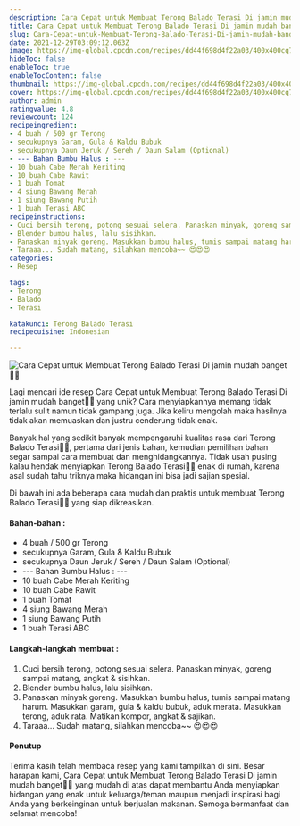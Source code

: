 ```yaml
---
description: Cara Cepat untuk Membuat Terong Balado Terasi Di jamin mudah banget"
title: Cara Cepat untuk Membuat Terong Balado Terasi Di jamin mudah banget
slug: Cara-Cepat-untuk-Membuat-Terong-Balado-Terasi-Di-jamin-mudah-banget
date: 2021-12-29T03:09:12.063Z
image: https://img-global.cpcdn.com/recipes/dd44f698d4f22a03/400x400cq70/photo.jpg
hideToc: false
enableToc: true
enableTocContent: false
thumbnail: https://img-global.cpcdn.com/recipes/dd44f698d4f22a03/400x400cq70/photo.jpg
cover: https://img-global.cpcdn.com/recipes/dd44f698d4f22a03/400x400cq70/photo.jpg
author: admin
ratingvalue: 4.8
reviewcount: 124
recipeingredient:
- 4 buah / 500 gr Terong
- secukupnya Garam, Gula & Kaldu Bubuk
- secukupnya Daun Jeruk / Sereh / Daun Salam (Optional)
- --- Bahan Bumbu Halus : ---
- 10 buah Cabe Merah Keriting
- 10 buah Cabe Rawit
- 1 buah Tomat
- 4 siung Bawang Merah
- 1 siung Bawang Putih
- 1 buah Terasi ABC
recipeinstructions:
- Cuci bersih terong, potong sesuai selera. Panaskan minyak, goreng sampai matang, angkat & sisihkan.
- Blender bumbu halus, lalu sisihkan.
- Panaskan minyak goreng. Masukkan bumbu halus, tumis sampai matang harum. Masukkan garam, gula & kaldu bubuk, aduk merata. Masukkan terong, aduk rata. Matikan kompor, angkat & sajikan.
- Taraaa... Sudah matang, silahkan mencoba~~ 😍😍😍
categories:
- Resep

tags:
- Terong
- Balado
- Terasi

katakunci: Terong Balado Terasi
recipecuisine: Indonesian

---
```


![Cara Cepat untuk Membuat Terong Balado Terasi Di jamin mudah banget👩‍🍳](https://img-global.cpcdn.com/recipes/dd44f698d4f22a03/400x400cq70/photo.jpg)

Lagi mencari ide resep Cara Cepat untuk Membuat Terong Balado Terasi Di jamin mudah banget👩‍🍳 yang unik? Cara menyiapkannya memang tidak terlalu sulit namun tidak gampang juga. Jika keliru mengolah maka hasilnya tidak akan memuaskan dan justru cenderung tidak enak.

Banyak hal yang sedikit banyak mempengaruhi kualitas rasa dari Terong Balado Terasi👩‍🍳, pertama dari jenis bahan, kemudian pemilihan bahan segar sampai cara membuat dan menghidangkannya. Tidak usah pusing kalau hendak menyiapkan Terong Balado Terasi👩‍🍳 enak di rumah, karena asal sudah tahu triknya maka hidangan ini bisa jadi sajian spesial.

Di bawah ini ada beberapa cara mudah dan praktis untuk membuat Terong Balado Terasi👩‍🍳 yang siap dikreasikan.

<!--inarticleads1-->

#### Bahan-bahan :

- 4 buah / 500 gr Terong
- secukupnya Garam, Gula & Kaldu Bubuk
- secukupnya Daun Jeruk / Sereh / Daun Salam (Optional)
- --- Bahan Bumbu Halus : ---
- 10 buah Cabe Merah Keriting
- 10 buah Cabe Rawit
- 1 buah Tomat
- 4 siung Bawang Merah
- 1 siung Bawang Putih
- 1 buah Terasi ABC

<!--inarticleads2-->

#### Langkah-langkah membuat :

1. Cuci bersih terong, potong sesuai selera. Panaskan minyak, goreng sampai matang, angkat & sisihkan.
1. Blender bumbu halus, lalu sisihkan.
1. Panaskan minyak goreng. Masukkan bumbu halus, tumis sampai matang harum. Masukkan garam, gula & kaldu bubuk, aduk merata. Masukkan terong, aduk rata. Matikan kompor, angkat & sajikan.
1. Taraaa... Sudah matang, silahkan mencoba~~ 😍😍😍

#### Penutup

Terima kasih telah membaca resep yang kami tampilkan di sini. Besar harapan kami, Cara Cepat untuk Membuat Terong Balado Terasi Di jamin mudah banget👩‍🍳 yang mudah di atas dapat membantu Anda menyiapkan hidangan yang enak untuk keluarga/teman maupun menjadi inspirasi bagi Anda yang berkeinginan untuk berjualan makanan. Semoga bermanfaat dan selamat mencoba!